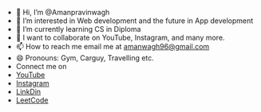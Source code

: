 - 👋 Hi, I’m @Amanpravinwagh
- 👀 I’m interested in Web development and the future in App development
- 🌱 I’m currently learning CS in Diploma
- 💞️ I want to collaborate on YouTube, Instagram, and many more.
- 📫 How to reach me email me at amanwagh96@gmail.com
- 😄 Pronouns: Gym, Carguy, Travelling etc.
- Connect me on 
- [YouTube](https://www.youtube.com/channel/UCXm1fC-ptOOVv_V9f13lwnA)
- [Instagram](https://www.instagram.com/aman__wagh?utm_source=qr&igsh=amZueDNsYjdwZndl)
- [LinkDin](https://www.linkedin.com/in/aman-wagh-b897732b8)
- [LeetCode](https://leetcode.com/aman_pravin_wagh/)

<!---
Amanpravinwagh/Amanpravinwagh is a ✨ special ✨ repository because its `README.md` (this file) appears on your GitHub profile.
You can click the Preview link to take a look at your changes.
--->
